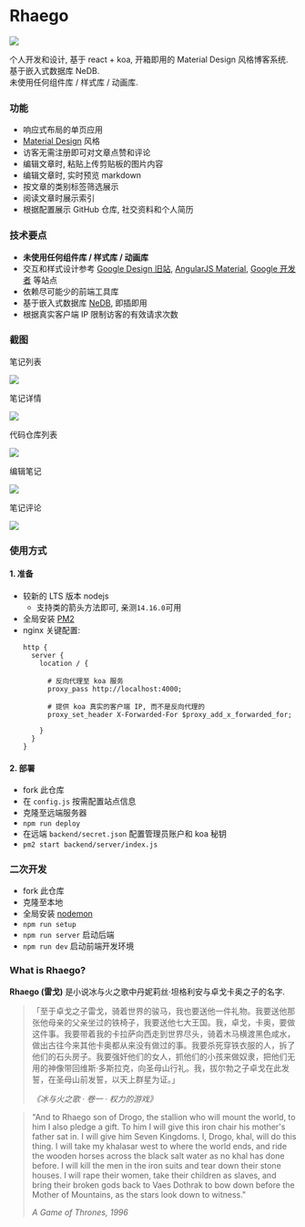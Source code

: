 # Rhaego

![](https://youknowznm.github.io/demos/vue-memo/src/images/icons/icon-dropdown.png)

个人开发和设计, 基于 react + koa, 开箱即用的 Material Design 风格博客系统.  
基于嵌入式数据库 NeDB.  
未使用任何组件库 / 样式库 / 动画库.

### 功能

- 响应式布局的单页应用
- [Material Design](https://material.io/) 风格
- 访客无需注册即可对文章点赞和评论
- 编辑文章时, 粘贴上传剪贴板的图片内容
- 编辑文章时, 实时预览 markdown 
- 按文章的类别标签筛选展示
- 阅读文章时展示索引
- 根据配置展示 GitHub 仓库, 社交资料和个人简历

### 技术要点

- **未使用任何组件库 / 样式库 / 动画库**
- 交互和样式设计参考 [Google Design 旧站](https://web.archive.org/web/20170516175305/https://design.google.com), [AngularJS Material](https://material.angularjs.org/latest/), [Google 开发者](https://developer.chrome.com/) 等站点
- 依赖尽可能少的前端工具库
- 基于嵌入式数据库 [NeDB](https://github.com/louischatriot/nedb), 即插即用
- 根据真实客户端 IP 限制访客的有效请求次数

### 截图

笔记列表

![](https://youknowznm.com/files/rhaego-1-articles.png)

笔记详情

![](https://youknowznm.com/files/rhaego-2-article.png)

代码仓库列表

![](https://youknowznm.com/files/rhaego-3-repos.png)

编辑笔记

![](https://youknowznm.com/files/rhaego-4-edit.png)

笔记评论

![](https://youknowznm.com/files/rhaego-5-comment.png)

### 使用方式

#### 1. 准备

- 较新的 LTS 版本 nodejs
  - 支持类的箭头方法即可, 亲测`14.16.0`可用
- 全局安装 [PM2](https://www.npmjs.com/package/pm2)
- nginx 关键配置:
  ```nginx
  http {
    server {
      location / {
  
        # 反向代理至 koa 服务
        proxy_pass http://localhost:4000;
   
        # 提供 koa 真实的客户端 IP, 而不是反向代理的
        proxy_set_header X-Forwarded-For $proxy_add_x_forwarded_for;
  
      }
    }
  }
  ```

#### 2. 部署

- fork 此仓库
- 在 `config.js` 按需配置站点信息
- 克隆至远端服务器
- `npm run deploy`
- 在远端 `backend/secret.json` 配置管理员账户和 koa 秘钥
- `pm2 start backend/server/index.js`

### 二次开发

- fork 此仓库
- 克隆至本地
- 全局安装 [nodemon](https://www.npmjs.com/package/nodemon)
- `npm run setup`
- `npm run server` 启动后端
- `npm run dev` 启动前端开发环境

### What is Rhaego?

**Rhaego (雷戈)** 是小说冰与火之歌中丹妮莉丝·坦格利安与卓戈卡奥之子的名字.

> 「至于卓戈之子雷戈，骑着世界的骏马，我也要送他一件礼物。我要送他那张他母亲的父亲坐过的铁椅子，我要送他七大王国。我，卓戈，卡奥，要做这件事。我要带着我的卡拉萨向西走到世界尽头，骑着木马横渡黑色咸水，做出古往今来其他卡奥都从来没有做过的事。我要杀死穿铁衣服的人，拆了他们的石头房子。我要强奸他们的女人，抓他们的小孩来做奴隶，把他们无用的神像带回维斯·多斯拉克，向圣母山行礼。我，拔尔勃之子卓戈在此发誓，在圣母山前发誓，以天上群星为证。」  
> 
> _《冰与火之歌 · 卷一 · 权力的游戏》_

> "And to Rhaego son of Drogo, the stallion who will mount the world, to him I also pledge a gift. To him I will give this iron chair his mother's father sat in. I will give him Seven Kingdoms. I, Drogo, khal, will do this thing. I will take my khalasar west to where the world ends, and ride the wooden horses across the black salt water as no khal has done before. I will kill the men in the iron suits and tear down their stone houses. I will rape their women, take their children as slaves, and bring their broken gods back to Vaes Dothrak to bow down before the Mother of Mountains, as the stars look down to witness."
> 
> _A Game of Thrones, 1996_
